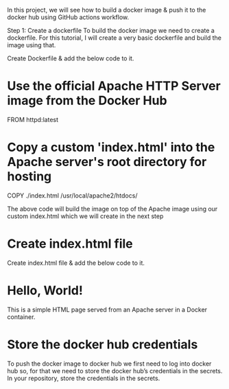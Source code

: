 In this project, we will see how to build a docker image & push it to the docker hub using GitHub actions workflow.

Step 1: Create a dockerfile
To build the docker image we need to create a dockerfile.
For this tutorial, I will create a very basic dockerfile and build the image using that.


Create Dockerfile & add the below code to it.
# Use the official Apache HTTP Server image from the Docker Hub
FROM httpd:latest

# Copy a custom 'index.html' into the Apache server's root directory for hosting
COPY ./index.html /usr/local/apache2/htdocs/


The above code will build the image on top of the Apache image using our custom index.html which we will create in the next step

# Create index.html file
Create index.html file & add the below code to it.
<!DOCTYPE html>
<html>
<head>
    <title>Hello World</title>
</head>
<body>
    <h1>Hello, World!</h1>
    <p>This is a simple HTML page served from an Apache server in a Docker container.</p>
</body>
</html>

# Store the docker hub credentials
To push the docker image to docker hub we first need to log into docker hub so, for that we need to store the docker hub’s credentials in the secrets.
In your repository, store the credentials in the secrets.